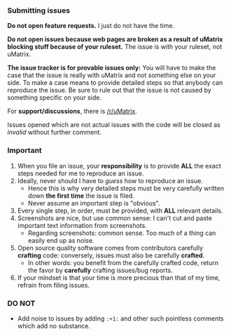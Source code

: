 ### Submitting issues

**Do not open feature requests.** I just do not have the time.

**Do not open issues because web pages are broken as a result of uMatrix blocking stuff because of your ruleset.** The issue is with your ruleset, not uMatrix.

**The issue tracker is for provable issues only:** You will have to make the case that the issue is really with uMatrix and not something else on your side. To make a case means to provide detailed steps so that anybody can reproduce the issue. Be sure to rule out that the issue is not caused by something specific on your side.

For **support/discussions**, there is [/r/uMatrix](https://www.reddit.com/r/uMatrix/).

Issues opened which are not actual issues with the code will be closed as _invalid_ without further comment.

### Important

1. When you file an issue, your **responsibility** is to provide **ALL** the exact steps needed for me to reproduce an issue.
1. Ideally, never should I have to _guess_ how to reproduce an issue.
    - Hence this is why very detailed steps must be very carefully written down **the first time** the issue is filed.
    - Never assume an important step is "obvious".
1. Every single step, in order, must be provided, with **ALL** relevant details.
1. Screenshots are nice, but use common sense: I can't cut and paste important text information from screenshots.
    - Regarding screenshots: common sense. Too much of a thing can easily end up as noise.
1. Open source quality software comes from contributors carefully **crafting** code: conversely, issues must also be carefully **crafted**.
    - In other words: you benefit from the carefully crafted code, return the favor by **carefully** crafting issues/bug reports.
1. If your mindset is that your time is more precious than that of my time, refrain from filing issues.

### DO NOT

- Add noise to issues by adding `:+1:` and other such pointless comments which add no substance.
